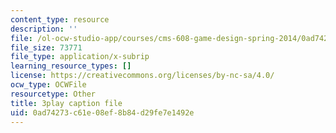 ```yaml
---
content_type: resource
description: ''
file: /ol-ocw-studio-app/courses/cms-608-game-design-spring-2014/0ad74273c61e08ef8b84d29fe7e1492e_1506652.srt
file_size: 73771
file_type: application/x-subrip
learning_resource_types: []
license: https://creativecommons.org/licenses/by-nc-sa/4.0/
ocw_type: OCWFile
resourcetype: Other
title: 3play caption file
uid: 0ad74273-c61e-08ef-8b84-d29fe7e1492e
---
```

